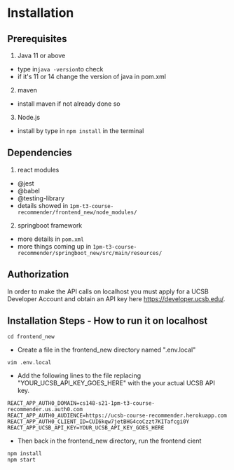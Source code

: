 # Installation
## Prerequisites
1. Java 11 or above
  - type in```java -version```to check 
  - if it's 11 or 14 change the version of java in pom.xml
2. maven
  - install maven if not already done so

3. Node.js 
  - install by type in `npm install` in the terminal

## Dependencies
1. react modules
  - @jest
  - @babel
  - @testing-library
  - details showed in `1pm-t3-course-recommender/frontend_new/node_modules/`

2. springboot framework
  - more details in `pom.xml`
  - more things coming up in `1pm-t3-course-recommender/springboot_new/src/main/resources/`

## Authorization
In order to make the API calls on localhost you must apply for a UCSB Developer Account and obtain an API key here https://developer.ucsb.edu/.


## Installation Steps - How to run it on localhost

```
cd frontend_new
```

* Create a file in the frontend_new directory named ".env.local"
```
vim .env.local
```

* Add the following lines to the file replacing "YOUR_UCSB_API_KEY_GOES_HERE" with the your actual UCSB API key.

```
REACT_APP_AUTH0_DOMAIN=cs148-s21-1pm-t3-course-recommender.us.auth0.com
REACT_APP_AUTH0_AUDIENCE=https://ucsb-course-recommender.herokuapp.com
REACT_APP_AUTH0_CLIENT_ID=CUI6kqw7jetBHG4coCzzt7KITafcgi0Y
REACT_APP_UCSB_API_KEY=YOUR_UCSB_API_KEY_GOES_HERE
```
* Then back in the frontend_new directory, run the frontend cient
```
npm install
npm start
```
